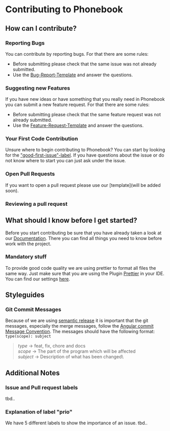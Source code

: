 # Contributing to Phonebook 

## How can I contribute?
### Reporting Bugs
You can contribute by reporting bugs. For that there are some rules:
- Before submitting please check that the same issue was not already submitted.
- Use the [Bug-Report-Template](https://github.com/T-Systems-MMS/phonebook/issues/new?assignees=&labels=bug&template=bug_report.md&title=) and answer the questions.

### Suggesting new Features
If you have new ideas or have something that you really need in Phonebook you can submit a new feature request. For that there are some rules:
- Before submitting please check that the same feature request was not already submitted.
- Use the [Feature-Request-Template](https://github.com/T-Systems-MMS/phonebook/issues/new?assignees=&labels=feature&template=feature_request.md&title=) and answer the questions.

### Your First Code Contribution
Unsure where to begin contributing to Phonebook? You can start by looking for the ["good-first-issue"-label](https://github.com/T-Systems-MMS/phonebook/issues?q=is%3Aissue+is%3Aopen+label%3A%22good+first+issue%22).
If you have questions about the issue or do not know where to start you can just ask under the issue.

### Open Pull Requests
If you want to open a pull request please use our [template](will be added soon).

### Reviewing a pull request

## What should I know before I get started?
Before you start contributing be sure that you have already taken a look at our [Documentation](https://t-systems-mms.github.io/phonebook/). There you can find all things you need to know before work with the project.

### Mandatory stuff
To provide good code quality we are using prettier to format all files the same way. Just make sure that you are using the Plugin [Prettier](https://prettier.io/) in your IDE. You can find our settings [here](https://prettier.io/).

## Styleguides
### Git Commit Messages
Because of we are using [semantic release](https://github.com/semantic-release/semantic-release) it is important that the git messages, especially the merge messages, follow the [Angular commit Message Convention](https://github.com/angular/angular.js/blob/master/DEVELOPERS.md#-git-commit-guidelines).
The messages should have the following format: `type(scope): subject`

> *type* -> feat, fix, chore and docs\
> *scope* -> The part of the program which will be affected \
> *subject* -> Description of what has been changed\

## Additional Notes
### Issue and Pull request labels
tbd..

### Explanation of label "prio"
We have 5 different labels to show the importance of an issue.
tbd..
